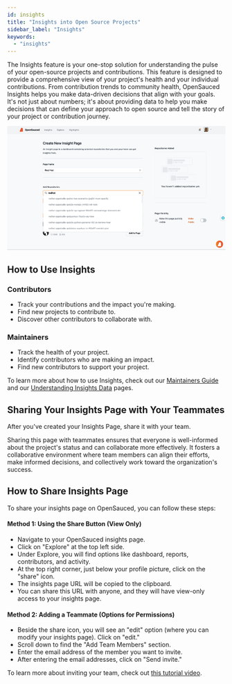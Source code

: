 ```yaml
---
id: insights
title: "Insights into Open Source Projects"
sidebar_label: "Insights"
keywords:
  - "insights"
---
```


The Insights feature is your one-stop solution for understanding the pulse of your open-source projects and contributions. This feature is designed to provide a comprehensive view of your project's health and your individual contributions. From contribution trends to community health, OpenSauced Insights helps you make data-driven decisions that align with your goals. It's not just about numbers; it's about providing data to help you make decisions that can define your approach to open source and tell the story of your project or contribution journey.

![insight-pages-demo](../../static/gif/insight-page-demo.gif)

## How to Use Insights

### Contributors

- Track your contributions and the impact you're making.
- Find new projects to contribute to.
- Discover other contributors to collaborate with.

### Maintainers

- Track the health of your project.
- Identify contributors who are making an impact.
- Find new contributors to support your project.

To learn more about how to use Insights, check out our [Maintainers Guide](../maintainers/maintainers-guide.md) and our [Understanding Insights Data](../maintainers/understanding-insights.md) pages.

## Sharing Your Insights Page with Your Teammates

After you've created your Insights Page, share it with your team.

Sharing this page with teammates ensures that everyone is well-informed about the project's status and can collaborate more effectively. It fosters a collaborative environment where team members can align their efforts, make informed decisions, and collectively work toward the organization's success.

## How to Share Insights Page

To share your insights page on OpenSauced, you can follow these steps:

#### Method 1: Using the Share Button (View Only)

- Navigate to your OpenSauced insights page.
- Click on "Explore" at the top left side.
- Under Explore, you will find options like dashboard, reports, contributors, and activity.
- At the top right corner, just below your profile picture, click on the "share" icon.
- The insights page URL will be copied to the clipboard.
- You can share this URL with anyone, and they will have view-only access to your insights page.
  
#### Method 2: Adding a Teammate (Options for Permissions)

- Beside the share icon, you will see an "edit" option (where you can modify your insights page). Click on "edit."
- Scroll down to find the "Add Team Members" section.
- Enter the email address of the member you want to invite.
- After entering the email addresses, click on "Send invite."

To learn more about inviting your team, check out [this tutorial video](https://www.youtube.com/watch?v=L5ztLP1O7BY).
